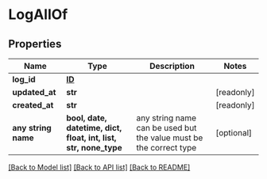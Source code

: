 # LogAllOf


## Properties
Name | Type | Description | Notes
------------ | ------------- | ------------- | -------------
**log_id** | [**ID**](ID.md) |  | 
**updated_at** | **str** |  | [readonly] 
**created_at** | **str** |  | [readonly] 
**any string name** | **bool, date, datetime, dict, float, int, list, str, none_type** | any string name can be used but the value must be the correct type | [optional]

[[Back to Model list]](../README.md#documentation-for-models) [[Back to API list]](../README.md#documentation-for-api-endpoints) [[Back to README]](../README.md)


